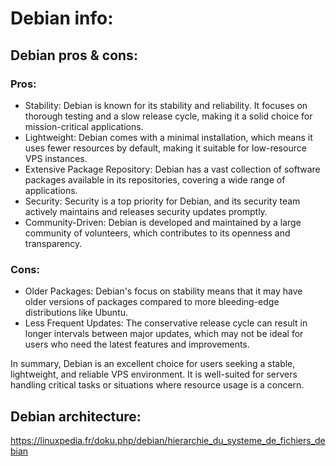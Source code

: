 # Debian info:

## Debian pros & cons:
### Pros: 
* Stability: Debian is known for its stability and reliability. It focuses on thorough testing and a slow release cycle, making it a solid choice for mission-critical applications.
* Lightweight: Debian comes with a minimal installation, which means it uses fewer resources by default, making it suitable for low-resource VPS instances.
* Extensive Package Repository: Debian has a vast collection of software packages available in its repositories, covering a wide range of applications.
* Security: Security is a top priority for Debian, and its security team actively maintains and releases security updates promptly.
* Community-Driven: Debian is developed and maintained by a large community of volunteers, which contributes to its openness and transparency.

### Cons:
* Older Packages: Debian's focus on stability means that it may have older versions of packages compared to more bleeding-edge distributions like Ubuntu.
* Less Frequent Updates: The conservative release cycle can result in longer intervals between major updates, which may not be ideal for users who need the latest features and improvements.  

In summary, Debian is an excellent choice for users seeking a stable, lightweight, and reliable VPS environment. It is well-suited for servers handling critical tasks or situations where resource usage is a concern.  

## Debian architecture:
<https://linuxpedia.fr/doku.php/debian/hierarchie_du_systeme_de_fichiers_debian>  
